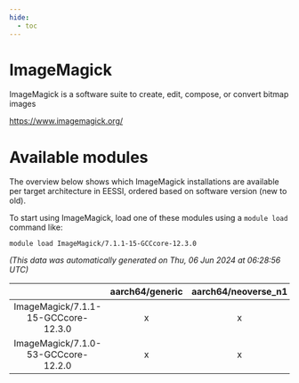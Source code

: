 ```yaml
---
hide:
  - toc
---
```


ImageMagick
===========


ImageMagick is a software suite to create, edit, compose, or convert bitmap images

https://www.imagemagick.org/
# Available modules


The overview below shows which ImageMagick installations are available per target architecture in EESSI, ordered based on software version (new to old).

To start using ImageMagick, load one of these modules using a `module load` command like:

```shell
module load ImageMagick/7.1.1-15-GCCcore-12.3.0
```

*(This data was automatically generated on Thu, 06 Jun 2024 at 06:28:56 UTC)*  

| |aarch64/generic|aarch64/neoverse_n1|aarch64/neoverse_v1|x86_64/generic|x86_64/amd/zen2|x86_64/amd/zen3|x86_64/intel/haswell|x86_64/intel/skylake_avx512|
| :---: | :---: | :---: | :---: | :---: | :---: | :---: | :---: | :---: |
|ImageMagick/7.1.1-15-GCCcore-12.3.0|x|x|x|x|x|x|x|x|
|ImageMagick/7.1.0-53-GCCcore-12.2.0|x|x|x|x|x|x|x|x|
